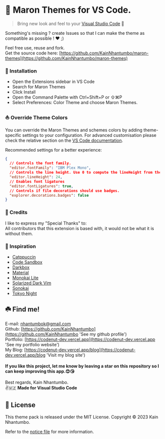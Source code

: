 # 💫 Maron Themes for VS Code.

> Bring new look and feel to your [Visual Studio Code](https://code.visualstudio.com) 🤩

Something's missing ? create Issues so that I can make the theme as compatible as possible ! ❤️ ;)

Feel free use, reuse and fork.\
Get the source code here: [https://github.com/KainNhantumbo/maron-themes](https://github.com/KainNhantumbo/maron-themes)

### 🚀 Installation

- Open the Extensions sidebar in VS Code
- Search for Maron Themes
- Click Install
- Open the Command Palette with Ctrl+Shift+P or ⇧⌘P
- Select Preferences: Color Theme and choose Maron Themes.

### ⛵ Override Theme Colors

You can override the Maron Themes and schemes colors by adding theme-specific settings to your configuration. For advanced customisation please check the relative section on the [VS Code documentation](https://code.visualstudio.com/docs/getstarted/themes#_customizing-a-color-theme).

Recommended settings for a better experience:

```json
{
  // Controls the font family.
  "editor.fontFamily": "IBM Plex Mono",
  // Controls the line height. Use 0 to compute the lineHeight from the fontSize.
  "editor.lineHeight": 24,
  // Enables font ligatures
  "editor.fontLigatures": true,
  // Controls if file decorations should use badges.
  "explorer.decorations.badges": false
}
```

### 🥳 Credits

I like to express my "Special Thanks" to:\
All contributors that this extension is based with, it would not be what it is without them.

### 🦄 Inspiration

- [Catppuccin]()
- [Code Sandbox]()
- [Darkbox]()
- [Material](https://github.com/equinusocio/material-theme)
- [Monokai Lite]()
- [Solarized Dark Vim]()
- [Sonokai]()
- [Tokyo Night]()

## ☘️ Find me!

E-mail: [nhantumbok@gmail.com](nhantumbok@gmail.com 'Send an e-mail')\
Github: [https://github.com/KainNhantumbo](https://github.com/KainNhantumbo 'See my github profile')  
Portfolio: [https://codenut-dev.vercel.app](https://codenut-dev.vercel.app 'See my portfolio website')\
My Blog: [https://codenut-dev.vercel.app/blog](https://codenut-dev.vercel.app/blog 'Visit my blog site')

#### If you like this project, let me know by leaving a star on this repository so I can keep improving this app.😊😘

Best regards, Kain Nhantumbo.\
✌️🇲🇿 **Made for Visual Studio Code**

## 📜 License

This theme pack is released under the MIT License.
Copyright &copy; 2023 Kain Nhantumbo.

Refer to the [notice file](./NOTICE.md) for more information.
